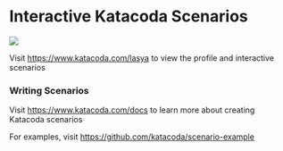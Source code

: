 # Interactive Katacoda Scenarios

[![](http://shields.katacoda.com/katacoda/lasya/count.svg)](https://www.katacoda.com/lasya "Get your profile on Katacoda.com")

Visit https://www.katacoda.com/lasya to view the profile and interactive scenarios

### Writing Scenarios
Visit https://www.katacoda.com/docs to learn more about creating Katacoda scenarios

For examples, visit https://github.com/katacoda/scenario-example
